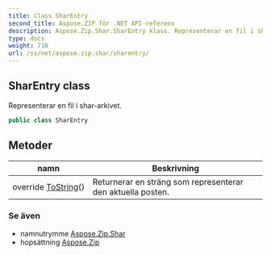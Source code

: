 ```yaml
---
title: Class SharEntry
second_title: Aspose.ZIP för .NET API-referens
description: Aspose.Zip.Shar.SharEntry klass. Representerar en fil i shararkivet.
type: docs
weight: 710
url: /sv/net/aspose.zip.shar/sharentry/
---
```

## SharEntry class

Representerar en fil i shar-arkivet.

```csharp
public class SharEntry
```

## Metoder

| namn | Beskrivning |
| --- | --- |
| override [ToString](../../aspose.zip.shar/sharentry/tostring/)() | Returnerar en sträng som representerar den aktuella posten. |

### Se även

* namnutrymme [Aspose.Zip.Shar](../../aspose.zip.shar/)
* hopsättning [Aspose.Zip](../../)


